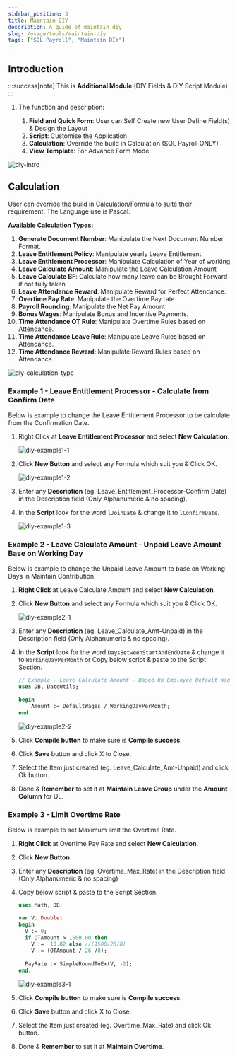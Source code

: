 ```yaml
---
sidebar_position: 3
title: Maintain DIY
description: A guide of maintain diy
slug: /usage/tools/maintain-diy
tags: ["SQL Payroll", "Maintain DIY"]
---
```


## Introduction

:::success[note]
This is **Additional Module** (DIY Fields & DIY Script Module)
:::

1. The function and description:

    1. **Field and Quick Form**: User can Self Create new User Define Field(s) & Design the Layout
    2. **Script**: Customise the Application
    3. **Calculation**: Override the build in Calculation (SQL Payroll ONLY)
    4. **View Template**: For Advance Form Mode

![diy-intro](../../../static/img/usage/tools/maintain-diy/diy-intro.png)

## Calculation

User can override the build in Calculation/Formula to suite their requirement. The Language use is Pascal.

**Available Calculation Types:**

1. **Generate Document Number**: Manipulate the Next Document Number Format.
2. **Leave Entitlement Policy**: Manipulate yearly Leave Entitlement
3. **Leave Entitlement Processor**: Manipulate Calculation of Year of working
4. **Leave Calculate Amount**: Manipulate the Leave Calculation Amount
5. **Leave Calculate BF**: Calculate how many leave can be Brought Forward if not fully taken
6. **Leave Attendance Reward**: Manipulate Reward for Perfect Attendance.
7. **Overtime Pay Rate**: Manipulate the Overtime Pay rate
8. **Payroll Rounding**: Manipulate the Net Pay Amount
9. **Bonus Wages**: Manipulate Bonus and Incentive Payments.
10. **Time Attendance OT Rule**: Manipulate Overtime Rules based on Attendance.
11. **Time Attendance Leave Rule**: Manipulate Leave Rules based on Attendance.
12. **Time Attendance Reward**: Manipulate Reward Rules based on Attendance.

![diy-calculation-type](../../../static/img/usage/tools/maintain-diy/diy-calculation-type.png)

### Example 1 - Leave Entitlement Processor - Calculate from Confirm Date

Below is example to change the Leave Entitlement Processor to be calculate from the Confirmation Date.

1. Right Click at **Leave Entitlement Processor** and select **New Calculation**.

    ![diy-example1-1](../../../static/img/usage/tools/maintain-diy/diy-example1-1.png)

2. Click **New Button** and select any Formula which suit you & Click OK.

    ![diy-example1-2](../../../static/img/usage/tools/maintain-diy/diy-example1-2.png)

3. Enter any **Description** (eg. Leave_Entitlement_Processor-Confirm Date) in the Description field (Only Alphanumeric & no spacing).

4. In the **Script** look for the word `lJoinDate` & change it to `lConfirmDate`.

    ![diy-example1-3](../../../static/img/usage/tools/maintain-diy/diy-example1-3.jpg)

### Example 2 - Leave Calculate Amount - Unpaid Leave Amount Base on Working Day

Below is example to change the Unpaid Leave Amount to base on Working Days in Maintain Contribution.

1. **Right Click** at Leave Calculate Amount and select **New Calculation**.

2. Click **New Button** and select any Formula which suit you & Click OK.

    ![diy-example2-1](../../../static/img/usage/tools/maintain-diy/diy-example2-1.png)

3. Enter any **Description** (eg. Leave_Calculate_Amt-Unpaid) in the Description field (Only Alphanumeric & no spacing).

4. In the **Script** look for the word `DaysBetweenStartAndEndDate` & change it to `WorkingDayPerMonth` or Copy below script & paste to the Script Section.

    ```pascal
    // Example - Leave Calculate Amount - Based On Employee Default Wages
    uses DB, DateUtils;

    begin
        Amount := DefaultWages / WorkingDayPerMonth;
    end.
    ```

    ![diy-example2-2](../../../static/img/usage/tools/maintain-diy/diy-example2-2.png)

5. Click **Compile button** to make sure is **Compile success**.

6. Click **Save** button and click X to Close.

7. Select the Item just created (eg. Leave_Calculate_Amt-Unpaid) and click Ok button.

8. Done & **Remember** to set it at **Maintain Leave Group** under the **Amount Column** for UL.

### Example 3 - Limit Overtime Rate

Below is example to set Maximum limit the Overtime Rate.

1. **Right Click** at Overtime Pay Rate and select **New Calculation**.

2. Click **New Button**.

3. Enter any **Description** (eg. Overtime_Max_Rate) in the Description field (Only Alphanumeric & no spacing)

4. Copy below script & paste to the Script Section.

    ```pascal
    uses Math, DB;

    var V: Double;
    begin
      V := 0;
      if OTAmount > 1500.00 then
        V :=  10.82 else //(1500/26/8)
        V := (OTAmount / 26 /8);
        
      PayRate := SimpleRoundToEx(V, -2);
    end.
    ```

    ![diy-example3-1](../../../static/img/usage/tools/maintain-diy/diy-example3-1.png)

5. Click **Compile button** to make sure is **Compile success**.

6. Click **Save** button and click X to Close.

7. Select the Item just created (eg. Overtime_Max_Rate) and click Ok button.

8. Done & **Remember** to set it at **Maintain Overtime**.
